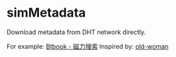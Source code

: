 # simMetadata
Download metadata from DHT network directly.

For example: [Btbook - 磁力搜索](http://www.btbook.net)
Inspired by: [old-woman](http://github.com/old-woman)